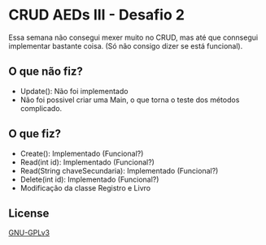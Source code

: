 # CRUD AEDs III - Desafio 2

Essa semana não consegui mexer muito no CRUD, mas até que connsegui implementar bastante coisa. (Só não consigo dizer se está funcional).

## O que não fiz?

- Update(): Não foi implementado
- Não foi possivel criar uma Main, o que torna o teste dos métodos complicado.

## O que fiz?
- Create(): Implementado (Funcional?)
- Read(int id): Implementado (Funcional?)
- Read(String chaveSecundaria): Implementado (Funcional?)
- Delete(int id): Implementado (Funcional?)
- Modificação da classe Registro e Livro

## License
[GNU-GPLv3](https://choosealicense.com/licenses/gpl-3.0/)
